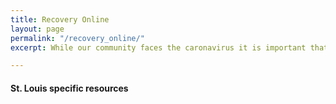```yaml
---
title: Recovery Online
layout: page
permalink: "/recovery_online/"
excerpt: While our community faces the caronavirus it is important that people in recovery and seeking recovery have online avenues to seek help--to get and provide support. This page is an work-in-progress. 

---
```


#### St. Louis specific resources
